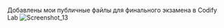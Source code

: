 Добавлены мои публичные файлы для финального экзамена в Codify Lab
![Screenshot_13](https://github.com/krazyglue88/codify/assets/139983939/e0a7a48f-ed9b-451f-a350-7a501fa6de83)
